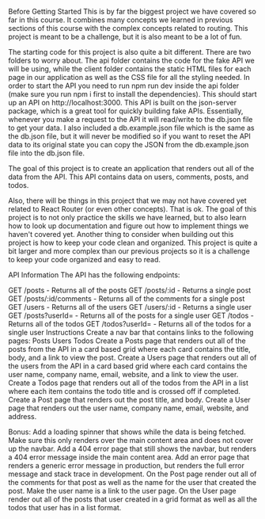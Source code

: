 Before Getting Started
This is by far the biggest project we have covered so far in this course. It combines many concepts we learned in previous sections of this course with the complex concepts related to routing. This project is meant to be a challenge, but it is also meant to be a lot of fun.

The starting code for this project is also quite a bit different. There are two folders to worry about. The api folder contains the code for the fake API we will be using, while the client folder contains the static HTML files for each page in our application as well as the CSS file for all the styling needed. In order to start the API you need to run npm run dev inside the api folder (make sure you run npm i first to install the dependencies). This should start up an API on http://localhost:3000. This API is built on the json-server package, which is a great tool for quickly building fake APIs. Essentially, whenever you make a request to the API it will read/write to the db.json file to get your data. I also included a db.example.json file which is the same as the db.json file, but it will never be modified so if you want to reset the API data to its original state you can copy the JSON from the db.example.json file into the db.json file.

The goal of this project is to create an application that renders out all of the data from the API. This API contains data on users, comments, posts, and todos.

Also, there will be things in this project that we may not have covered yet related to React Router (or even other concepts). That is ok. The goal of this project is to not only practice the skills we have learned, but to also learn how to look up documentation and figure out how to implement things we haven't covered yet. Another thing to consider when building out this project is how to keep your code clean and organized. This project is quite a bit larger and more complex than our previous projects so it is a challenge to keep your code organized and easy to read.

API Information
The API has the following endpoints:

GET /posts - Returns all of the posts
GET /posts/:id - Returns a single post
GET /posts/:id/comments - Returns all of the comments for a single post
GET /users - Returns all of the users
GET /users/:id - Returns a single user
GET /posts?userId=<userId> - Returns all of the posts for a single user
GET /todos - Returns all of the todos
GET /todos?userId=<userId> - Returns all of the todos for a single user
Instructions
Create a nav bar that contains links to the following pages:
Posts
Users
Todos
Create a Posts page that renders out all of the posts from the API in a card based grid where each card contains the title, body, and a link to view the post.
Create a Users page that renders out all of the users from the API in a card based grid where each card contains the user name, company name, email, website, and a link to view the user.
Create a Todos page that renders out all of the todos from the API in a list where each item contains the todo title and is crossed off if completed.
Create a Post page that renders out the post title, and body.
Create a User page that renders out the user name, company name, email, website, and address.

Bonus:
Add a loading spinner that shows while the data is being fetched. Make sure this only renders over the main content area and does not cover up the navbar.
Add a 404 error page that still shows the navbar, but renders a 404 error message inside the main content area.
Add an error page that renders a generic error message in production, but renders the full error message and stack trace in development.
On the Post page render out all of the comments for that post as well as the name for the user that created the post. Make the user name is a link to the user page.
On the User page render out all of the posts that user created in a grid format as well as all the todos that user has in a list format.
